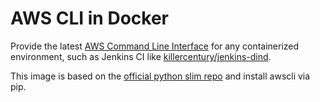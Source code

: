 # AWS CLI in Docker

Provide the latest [AWS Command Line Interface](http://aws.amazon.com/cli/) for any containerized environment, such as Jenkins CI like [killercentury/jenkins-dind](https://registry.hub.docker.com/u/killercentury/jenkins-dind/).

This image is based on the [official python slim repo](https://registry.hub.docker.com/u/library/python/) and install awscli via pip.